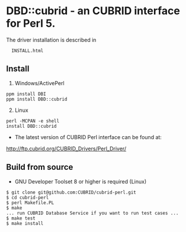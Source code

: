 
DBD::cubrid - an CUBRID interface for Perl 5.
=============================================
The driver installation is described in

```
  INSTALL.html
```

Install
-------

1. Windows/ActivePerl

```
ppm install DBI
ppm install DBD::cubrid
```

2. Linux

```
perl -MCPAN -e shell
install DBD::cubrid
```
* The latest version of CUBRID Perl interface can be found at:

http://ftp.cubrid.org/CUBRID_Drivers/Perl_Driver/

Build from source
-----------------
* GNU Developer Toolset 8 or higher is required (Linux)
```
$ git clone git@github.com:CUBRID/cubrid-perl.git
$ cd cubrid-perl
$ perl Makefile.PL
$ make
... run CUBRID Database Service if you want to run test cases ...
$ make test
$ make install
```
